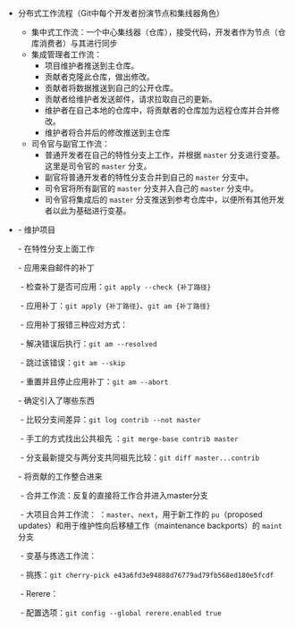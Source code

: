 - 分布式工作流程（Git中每个开发者扮演节点和集线器角色）
  - 集中式工作流：一个中心集线器（仓库），接受代码，开发者作为节点（仓库消费者）与其进行同步
  - 集成管理者工作流：
    - 项目维护者推送到主仓库。
    - 贡献者克隆此仓库，做出修改。
    - 贡献者将数据推送到自己的公开仓库。
    - 贡献者给维护者发送邮件，请求拉取自己的更新。
    - 维护者在自己本地的仓库中，将贡献者的仓库加为远程仓库并合并修改。
    - 维护者将合并后的修改推送到主仓库
  - 司令官与副官工作流：
    - 普通开发者在自己的特性分支上工作，并根据 `master` 分支进行变基。 这里是司令官的 `master` 分支。
    - 副官将普通开发者的特性分支合并到自己的 `master` 分支中。
    - 司令官将所有副官的 `master` 分支并入自己的 `master` 分支中。
    - 司令官将集成后的 `master` 分支推送到参考仓库中，以便所有其他开发者以此为基础进行变基。
  
- \- 维护项目

    \- 在特性分支上面工作

    \- 应用来自邮件的补丁

  ​    \- 检查补丁是否可应用：`git apply --check {补丁路径}`

  ​    \- 应用补丁：`git apply {补丁路径}`、`git am {补丁路径}`

  ​    \- 应用补丁报错三种应对方式：

  ​      \- 解决错误后执行：`git am --resolved`

  ​      \- 跳过该错误：`git am --skip`

  ​      \- 重置并且停止应用补丁：`git am --abort`

    \- 确定引入了哪些东西

  ​    \- 比较分支间差异：`git log contrib --not master`

  ​    \- 手工的方式找出公共祖先 ：`git merge-base contrib master`

  ​    \- 分支最新提交与两分支共同祖先比较：`git diff master...contrib`

  

    \- 将贡献的工作整合进来

  ​    \- 合并工作流：反复的直接将工作合并进入master分支

  ​    \- 大项目合并工作流： ：`master`、`next`，用于新工作的 `pu`（proposed updates）和用于维护性向后移植工作（maintenance backports）的 `maint` 分支 

  ​    \- 变基与拣选工作流：

  ​      \- 挑拣：`git cherry-pick e43a6fd3e94888d76779ad79fb568ed180e5fcdf`

  ​    \- Rerere：

  ​      \- 配置选项：`git config --global rerere.enabled true`